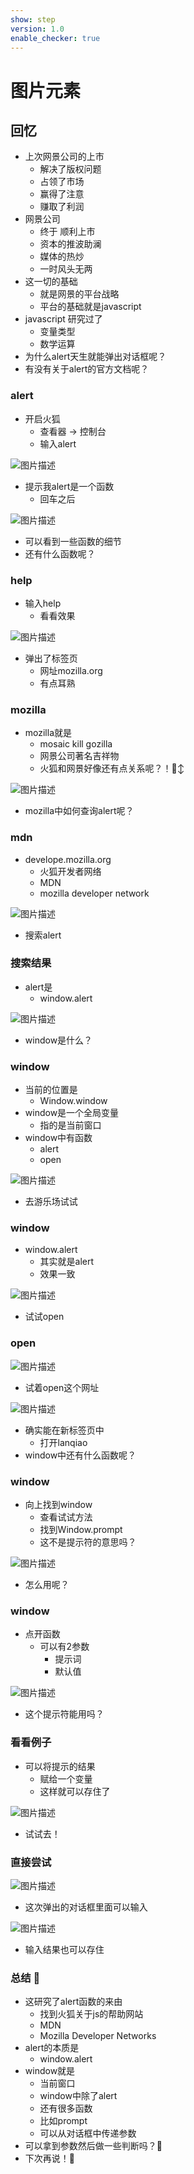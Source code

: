 ```yaml
---
show: step
version: 1.0
enable_checker: true
---
```


# 图片元素

## 回忆

- 上次网景公司的上市
	- 解决了版权问题
	- 占领了市场
	- 赢得了注意
	- 赚取了利润
- 网景公司 
	- 终于 顺利上市	
	- 资本的推波助澜
	- 媒体的热炒
	- 一时风头无两
- 这一切的基础
	- 就是网景的平台战略
	- 平台的基础就是javascript
- javascript 研究过了
	- 变量类型
	- 数学运算
- 为什么alert天生就能弹出对话框呢？
- 有没有关于alert的官方文档呢？

### alert

- 开启火狐
	- 查看器 -> 控制台
	- 输入alert

![图片描述](https://doc.shiyanlou.com/courses/uid1190679-20240807-1723034329448)

- 提示我alert是一个函数
	- 回车之后

![图片描述](https://doc.shiyanlou.com/courses/uid1190679-20240807-1723034353242)

- 可以看到一些函数的细节
- 还有什么函数呢？

### help

- 输入help
	- 看看效果

![图片描述](https://doc.shiyanlou.com/courses/uid1190679-20240807-1723037937763)

- 弹出了标签页
	- 网址mozilla.org
	- 有点耳熟

### mozilla

- mozilla就是
	- mosaic kill gozilla
	- 网景公司著名吉祥物
	- 火狐和网景好像还有点关系呢？！🙂‍↕️

![图片描述](https://doc.shiyanlou.com/courses/uid1190679-20240807-1723037992282)

- mozilla中如何查询alert呢？

### mdn

- develope.mozilla.org
	- 火狐开发者网络
	- MDN
	- mozilla developer network

![图片描述](https://doc.shiyanlou.com/courses/uid1190679-20240807-1723038191924)

- 搜索alert

### 搜索结果

- alert是
	- window.alert

![图片描述](https://doc.shiyanlou.com/courses/uid1190679-20240807-1723038348738)

- window是什么？

### window

- 当前的位置是
	- Window.window
- window是一个全局变量
	- 指的是当前窗口
- window中有函数
	- alert
	- open

![图片描述](https://doc.shiyanlou.com/courses/uid1190679-20240807-1723038568554)

- 去游乐场试试

### window

- window.alert
	- 其实就是alert
	- 效果一致

![图片描述](https://doc.shiyanlou.com/courses/uid1190679-20240807-1723038651951)

- 试试open

### open

![图片描述](https://doc.shiyanlou.com/courses/uid1190679-20240807-1723038745250)

- 试着open这个网址

![图片描述](https://doc.shiyanlou.com/courses/uid1190679-20240807-1723038776116)

- 确实能在新标签页中
	- 打开lanqiao
- window中还有什么函数呢？

### window

- 向上找到window
	- 查看试试方法
	- 找到Window.prompt
	- 这不是提示符的意思吗？

![图片描述](https://doc.shiyanlou.com/courses/uid1190679-20240807-1723039062283)

- 怎么用呢？

### window

- 点开函数
	- 可以有2参数
		- 提示词
		- 默认值

![图片描述](https://doc.shiyanlou.com/courses/uid1190679-20240807-1723039185231)

- 这个提示符能用吗？

### 看看例子

- 可以将提示的结果
	- 赋给一个变量
	- 这样就可以存住了

![图片描述](https://doc.shiyanlou.com/courses/uid1190679-20240807-1723039160446)

- 试试去！

### 直接尝试

![图片描述](https://doc.shiyanlou.com/courses/uid1190679-20240807-1723039338791)

- 这次弹出的对话框里面可以输入

![图片描述](https://doc.shiyanlou.com/courses/uid1190679-20240807-1723039369825)

- 输入结果也可以存住

### 总结 🤔

- 这研究了alert函数的来由
	- 找到火狐关于js的帮助网站
	- MDN
	- Mozilla Developer Networks
- alert的本质是
	- window.alert
- window就是
	- 当前窗口
	- window中除了alert
	- 还有很多函数
	- 比如prompt
	- 可以从对话框中传递参数
- 可以拿到参数然后做一些判断吗？🤔
- 下次再说！👋